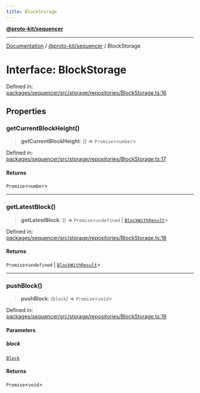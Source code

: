 ```yaml
---
title: BlockStorage
---
```


[**@proto-kit/sequencer**](../README.md)

***

[Documentation](../../../README.md) / [@proto-kit/sequencer](../README.md) / BlockStorage

# Interface: BlockStorage

Defined in: [packages/sequencer/src/storage/repositories/BlockStorage.ts:16](https://github.com/proto-kit/framework/blob/b953c754e500c62f01fbbd6d09adfb2f5577269d/packages/sequencer/src/storage/repositories/BlockStorage.ts#L16)

## Properties

### getCurrentBlockHeight()

> **getCurrentBlockHeight**: () => `Promise`\<`number`\>

Defined in: [packages/sequencer/src/storage/repositories/BlockStorage.ts:17](https://github.com/proto-kit/framework/blob/b953c754e500c62f01fbbd6d09adfb2f5577269d/packages/sequencer/src/storage/repositories/BlockStorage.ts#L17)

#### Returns

`Promise`\<`number`\>

***

### getLatestBlock()

> **getLatestBlock**: () => `Promise`\<`undefined` \| [`BlockWithResult`](BlockWithResult.md)\>

Defined in: [packages/sequencer/src/storage/repositories/BlockStorage.ts:18](https://github.com/proto-kit/framework/blob/b953c754e500c62f01fbbd6d09adfb2f5577269d/packages/sequencer/src/storage/repositories/BlockStorage.ts#L18)

#### Returns

`Promise`\<`undefined` \| [`BlockWithResult`](BlockWithResult.md)\>

***

### pushBlock()

> **pushBlock**: (`block`) => `Promise`\<`void`\>

Defined in: [packages/sequencer/src/storage/repositories/BlockStorage.ts:19](https://github.com/proto-kit/framework/blob/b953c754e500c62f01fbbd6d09adfb2f5577269d/packages/sequencer/src/storage/repositories/BlockStorage.ts#L19)

#### Parameters

##### block

[`Block`](Block.md)

#### Returns

`Promise`\<`void`\>
